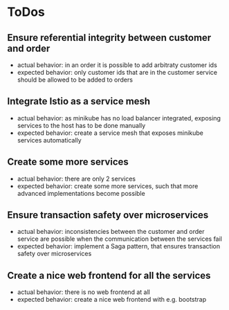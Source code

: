 # ToDos

## Ensure referential integrity between customer and order

- actual behavior: in an order it is possible to add arbitraty customer ids 
- expected behavior: only customer ids that are in the customer service should be allowed to be added to orders

## Integrate Istio as a service mesh

- actual behavior: as minikube has no load balancer integrated, exposing services to the host has to be done manually
- expected behavior: create a service mesh that exposes minikube services automatically

## Create some more services

- actual behavior: there are only 2 services 
- expected behavior: create some more services, such that more advanced implementations become possible

## Ensure transaction safety over microservices

- actual behavior: inconsistencies between the customer and order service are possible when the communication between the services fail
- expected behavior: implement a Saga pattern, that ensures transaction safety over microservices

## Create a nice web frontend for all the services

- actual behavior: there is no web frontend at all
- expected behavior: create a nice web frontend with e.g. bootstrap